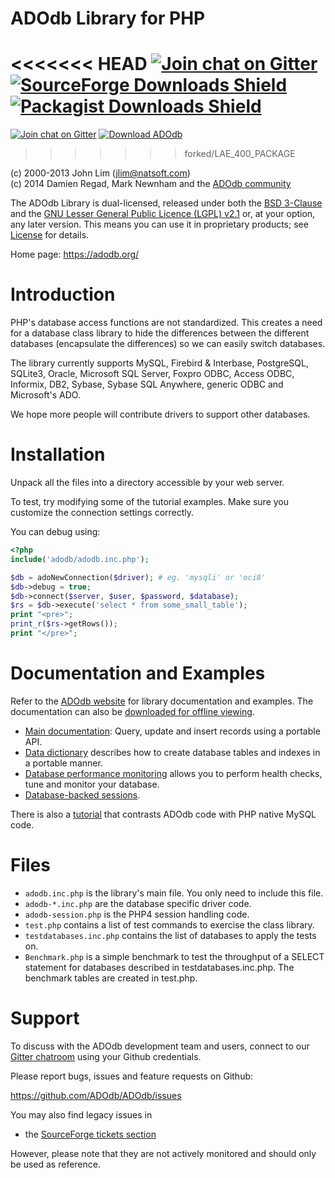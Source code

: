 ADOdb Library for PHP
======================

<<<<<<< HEAD
[![Join chat on Gitter](https://img.shields.io/gitter/room/adodb/adodb?logo=gitter)](https://gitter.im/adodb/adodb?utm_source=badge&utm_medium=badge&utm_campaign=pr-badge&utm_content=badge)
[![SourceForge Downloads Shield](https://img.shields.io/sourceforge/dm/adodb?label=SourceForge&logo=sourceforge&color=informational)](https://sourceforge.net/projects/adodb/files/latest/download)
[![Packagist Downloads Shield](https://img.shields.io/packagist/dm/ADOdb/ADOdb-php?label=Packagist&logo=packagist&logoColor=white&color=informational)](https://packagist.org/packages/adodb/adodb-php)
=======
[![Join chat on Gitter](https://img.shields.io/gitter/room/form-data/form-data.svg)](https://gitter.im/adodb/adodb?utm_source=badge&utm_medium=badge&utm_campaign=pr-badge&utm_content=badge)
[![Download ADOdb](https://img.shields.io/sourceforge/dm/adodb.svg)](https://sourceforge.net/projects/adodb/files/latest/download)
>>>>>>> forked/LAE_400_PACKAGE

(c) 2000-2013 John Lim (jlim@natsoft.com)  
(c) 2014      Damien Regad, Mark Newnham and the
              [ADOdb community](https://github.com/ADOdb/ADOdb/graphs/contributors)

The ADOdb Library is dual-licensed, released under both the
[BSD 3-Clause](https://github.com/ADOdb/ADOdb/blob/master/LICENSE.md#bsd-3-clause-license) 
and the
[GNU Lesser General Public Licence (LGPL) v2.1](https://github.com/ADOdb/ADOdb/blob/master/LICENSE.md#gnu-lesser-general-public-license)
or, at your option, any later version. 
This means you can use it in proprietary products;
see [License](https://github.com/ADOdb/ADOdb/blob/master/LICENSE.md) for details.

Home page: https://adodb.org/


Introduction
============

PHP's database access functions are not standardized. This creates a
need for a database class library to hide the differences between the
different databases (encapsulate the differences) so we can easily
switch databases.

The library currently supports MySQL, Firebird & Interbase, PostgreSQL, SQLite3, Oracle,
Microsoft SQL Server, Foxpro ODBC, Access ODBC, Informix, DB2, Sybase,
Sybase SQL Anywhere, generic ODBC and Microsoft's ADO.

We hope more people will contribute drivers to support other databases.


Installation
============

Unpack all the files into a directory accessible by your web server.

To test, try modifying some of the tutorial examples.
Make sure you customize the connection settings correctly.

You can debug using:

``` php
<?php
include('adodb/adodb.inc.php');

$db = adoNewConnection($driver); # eg. 'mysqli' or 'oci8'
$db->debug = true;
$db->connect($server, $user, $password, $database);
$rs = $db->execute('select * from some_small_table');
print "<pre>";
print_r($rs->getRows());
print "</pre>";
```


Documentation and Examples
==========================

Refer to the [ADOdb website](https://adodb.org/) for library documentation and examples. The documentation can also be [downloaded for offline viewing](https://sourceforge.net/projects/adodb/files/Documentation/).

- [Main documentation](https://adodb.org/dokuwiki/doku.php?id=v5:userguide:userguide_index): Query, update and insert records using a portable API.
- [Data dictionary](https://adodb.org/dokuwiki/doku.php?id=v5:dictionary:dictionary_index) describes how to create database tables and indexes in a portable manner.
- [Database performance monitoring](https://adodb.org/dokuwiki/doku.php?id=v5:performance:performance_index) allows you to perform health checks, tune and monitor your database.
- [Database-backed sessions](https://adodb.org/dokuwiki/doku.php?id=v5:session:session_index).

There is also a [tutorial](https://adodb.org/dokuwiki/doku.php?id=v5:userguide:mysql_tutorial) that contrasts ADOdb code with PHP native MySQL code.


Files
=====

- `adodb.inc.php` is the library's main file. You only need to include this file.
- `adodb-*.inc.php` are the database specific driver code.
- `adodb-session.php` is the PHP4 session handling code.
- `test.php` contains a list of test commands to exercise the class library.
- `testdatabases.inc.php` contains the list of databases to apply the tests on.
- `Benchmark.php` is a simple benchmark to test the throughput of a SELECT
statement for databases described in testdatabases.inc.php. The benchmark
tables are created in test.php.


Support
=======

To discuss with the ADOdb development team and users, connect to our
[Gitter chatroom](https://gitter.im/adodb/adodb) using your Github credentials.

Please report bugs, issues and feature requests on Github:

https://github.com/ADOdb/ADOdb/issues

You may also find legacy issues in

- the [SourceForge tickets section](http://sourceforge.net/p/adodb/_list/tickets)

However, please note that they are not actively monitored and should
only be used as reference.

